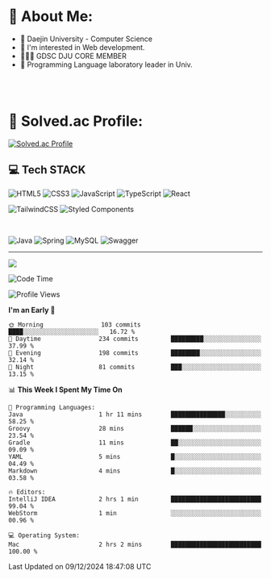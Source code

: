 # 💫 About Me:

<ul>
 <li> 🏫 Daejin University - Computer Science </li>
 <li> 👀 I'm interested in Web development.</li>
 <li> 🧑🏻‍💻 GDSC DJU CORE MEMBER </li>
 <li> 🧪 Programming Language laboratory leader in Univ. </li>
</ul>


<br>





<br>

# 💯 Solved.ac Profile: 
[![Solved.ac Profile](http://mazassumnida.wtf/api/v2/generate_badge?boj=jieunsse)](https://solved.ac/jieunsse/)
<br>


## 💻 Tech STACK


![HTML5](https://img.shields.io/badge/html5-%23E34F26.svg?style=for-the-badge&logo=html5&logoColor=white)
![CSS3](https://img.shields.io/badge/css3-%231572B6.svg?style=for-the-badge&logo=css3&logoColor=white)
![JavaScript](https://img.shields.io/badge/javascript-%23323330.svg?style=for-the-badge&logo=javascript&logoColor=%23F7DF1E)
![TypeScript](https://img.shields.io/badge/typescript-%23007ACC.svg?style=for-the-badge&logo=typescript&logoColor=white)
![React](https://img.shields.io/badge/react-%2320232a.svg?style=for-the-badge&logo=react&logoColor=%2361DAFB)

![TailwindCSS](https://img.shields.io/badge/tailwindcss-%2338B2AC.svg?style=for-the-badge&logo=tailwind-css&logoColor=white)
![Styled Components](https://img.shields.io/badge/styled--components-DB7093?style=for-the-badge&logo=styled-components&logoColor=white)

<br/>



![Java](	https://img.shields.io/badge/Java-ED8B00?style=for-the-badge&logo=openjdk&logoColor=white)
![Spring](https://img.shields.io/badge/Spring-6DB33F?style=for-the-badge&logo=spring&logoColor=white)
![MySQL](https://img.shields.io/badge/mysql-4479A1.svg?style=for-the-badge&logo=mysql&logoColor=white)
![Swagger](https://img.shields.io/badge/-Swagger-%23Clojure?style=for-the-badge&logo=swagger&logoColor=white)





---

[![](https://visitcount.itsvg.in/api?id=Jayden&label=Profile%20Views&color=3&icon=7&pretty=true)](https://visitcount.itsvg.in)


<!-- Proudly created with GPRM ( https://gprm.itsvg.in ) -->


<!--START_SECTION:waka-->
![Code Time](http://img.shields.io/badge/Code%20Time-553%20hrs%2039%20mins-blue)

![Profile Views](http://img.shields.io/badge/Profile%20Views-0-blue)

**I'm an Early 🐤** 

```text
🌞 Morning                103 commits         ████░░░░░░░░░░░░░░░░░░░░░   16.72 % 
🌆 Daytime                234 commits         █████████░░░░░░░░░░░░░░░░   37.99 % 
🌃 Evening                198 commits         ████████░░░░░░░░░░░░░░░░░   32.14 % 
🌙 Night                  81 commits          ███░░░░░░░░░░░░░░░░░░░░░░   13.15 % 
```


📊 **This Week I Spent My Time On** 

```text
💬 Programming Languages: 
Java                     1 hr 11 mins        ███████████████░░░░░░░░░░   58.25 % 
Groovy                   28 mins             ██████░░░░░░░░░░░░░░░░░░░   23.54 % 
Gradle                   11 mins             ██░░░░░░░░░░░░░░░░░░░░░░░   09.09 % 
YAML                     5 mins              █░░░░░░░░░░░░░░░░░░░░░░░░   04.49 % 
Markdown                 4 mins              █░░░░░░░░░░░░░░░░░░░░░░░░   03.58 % 

🔥 Editors: 
IntelliJ IDEA            2 hrs 1 min         █████████████████████████   99.04 % 
WebStorm                 1 min               ░░░░░░░░░░░░░░░░░░░░░░░░░   00.96 % 

💻 Operating System: 
Mac                      2 hrs 2 mins        █████████████████████████   100.00 % 
```


 Last Updated on 09/12/2024 18:47:08 UTC
<!--END_SECTION:waka-->
